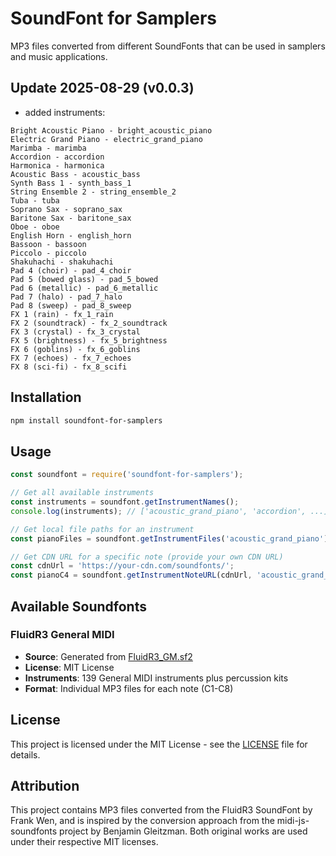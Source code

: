 # SoundFont for Samplers

MP3 files converted from different SoundFonts that can be used in samplers and music applications.

## Update 2025-08-29 (v0.0.3)

- added instruments:
```
Bright Acoustic Piano - bright_acoustic_piano
Electric Grand Piano - electric_grand_piano
Marimba - marimba
Accordion - accordion
Harmonica - harmonica
Acoustic Bass - acoustic_bass
Synth Bass 1 - synth_bass_1
String Ensemble 2 - string_ensemble_2
Tuba - tuba
Soprano Sax - soprano_sax
Baritone Sax - baritone_sax
Oboe - oboe
English Horn - english_horn
Bassoon - bassoon
Piccolo - piccolo
Shakuhachi - shakuhachi
Pad 4 (choir) - pad_4_choir
Pad 5 (bowed glass) - pad_5_bowed
Pad 6 (metallic) - pad_6_metallic
Pad 7 (halo) - pad_7_halo
Pad 8 (sweep) - pad_8_sweep
FX 1 (rain) - fx_1_rain
FX 2 (soundtrack) - fx_2_soundtrack
FX 3 (crystal) - fx_3_crystal
FX 5 (brightness) - fx_5_brightness
FX 6 (goblins) - fx_6_goblins
FX 7 (echoes) - fx_7_echoes
FX 8 (sci-fi) - fx_8_scifi
```

## Installation

```bash
npm install soundfont-for-samplers
```

## Usage

```javascript
const soundfont = require('soundfont-for-samplers');

// Get all available instruments
const instruments = soundfont.getInstrumentNames();
console.log(instruments); // ['acoustic_grand_piano', 'accordion', ...]

// Get local file paths for an instrument
const pianoFiles = soundfont.getInstrumentFiles('acoustic_grand_piano');

// Get CDN URL for a specific note (provide your own CDN URL)
const cdnUrl = 'https://your-cdn.com/soundfonts/';
const pianoC4 = soundfont.getInstrumentNoteURL(cdnUrl, 'acoustic_grand_piano', 'C4');
```

## Available Soundfonts

### FluidR3 General MIDI
- **Source**: Generated from [FluidR3_GM.sf2](http://www.synthfont.com/SoundFonts/FluidR3_GM.sfArk)
- **License**: MIT License
- **Instruments**: 139 General MIDI instruments plus percussion kits
- **Format**: Individual MP3 files for each note (C1-C8)

## License

This project is licensed under the MIT License - see the [LICENSE](LICENSE) file for details.

## Attribution

This project contains MP3 files converted from the FluidR3 SoundFont by Frank Wen, and is inspired by the conversion approach from the midi-js-soundfonts project by Benjamin Gleitzman. Both original works are used under their respective MIT licenses.